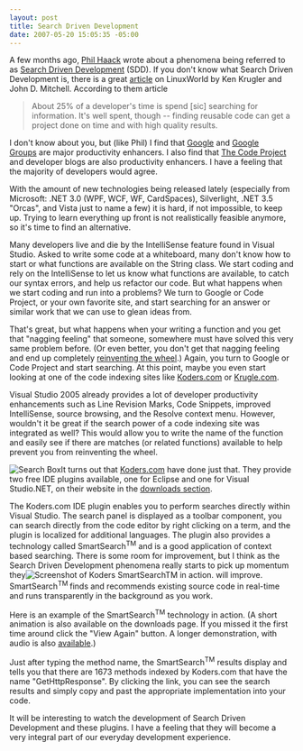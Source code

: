 ```yaml
---
layout: post
title: Search Driven Development
date: 2007-05-20 15:05:35 -05:00
---
```


A few months ago, [Phil Haack](http://haacked.com "you've been haacked") wrote about a phenomena being referred to as [Search Driven Development](http://haacked.com/archive/2007/03/16/increase-productivity-with-search-driven-development.aspx) (SDD). If you don't know what Search Driven Development is, there is a great [article](http://www.linuxworld.com/news/2007/012907-search.html) on LinuxWorld by Ken Krugler and John D. Mitchell. According to them article

> About 25% of a developer's time is spend [sic] searching for information. It's well spent, though -- finding reusable code can get a project done on time and with high quality results.

I don't know about you, but (like Phil) I find that [Google](http://google.com/) and [Google Groups](http://groups.google.com/) are major productivity enhancers. I also find that [The Code Project](http://www.codeproject.com/) and developer blogs are also productivity enhancers. I have a feeling that the majority of developers would agree.

With the amount of new technologies being released lately (especially from Microsoft: .NET 3.0 (WPF, WCF, WF, CardSpaces), Silverlight, .NET 3.5 "Orcas", and Vista just to name a few) it is hard, if not impossible, to keep up. Trying to learn everything up front is not realistically feasible anymore, so it's time to find an alternative.

Many developers live and die by the IntelliSense feature found in Visual Studio. Asked to write some code at a whiteboard, many don't know how to start or what functions are available on the String class. We start coding and rely on the IntelliSense to let us know what functions are available, to catch our syntax errors, and help us refactor our code. But what happens when we start coding and run into a problems? We turn to Google or Code Project, or your own favorite site, and start searching for an answer or similar work that we can use to glean ideas from.

That's great, but what happens when your writing a function and you get that "nagging feeling" that someone, somewhere must have solved this very same problem before. (Or even better, you don't get that nagging feeling and end up completely [reinventing the wheel](http://en.wikipedia.org/wiki/Reinvent_the_wheel).) Again, you turn to Google or Code Project and start searching. At this point, maybe you even start looking at one of the code indexing sites like [Koders.com](http://www.koders.com/) or [Krugle.com](http://krugle.com/). 

Visual Studio 2005 already provides a lot of developer productivity enhancements such as Line Revision Marks, Code Snippets, improved IntelliSense, source browsing, and the Resolve context menu. However, wouldn't it be great if the search power of a code indexing site was integrated as well? This would allow you to write the name of the function and easily see if there are matches (or related functions) available to help prevent you from reinventing the wheel.

![Search Box](http://haacked.com/images/haacked_com/WindowsLiveWriter/IncreaseProductivityWithSearchDrivenDeve_E9CF/image%7B0%7D%5B18%5D.png)It turns out that [Koders.com](http://www.koders.com/) have done just that. They provide two free IDE plugins available, one for Eclipse and one for Visual Studio.NET, on their website in the [downloads section](http://www.koders.com/info.aspx?c=tools). 

The Koders.com IDE plugin enables you to perform searches directly within Visual Studio. The search panel is displayed as a toolbar component, you can search directly from the code editor by right clicking on a term, and the plugin is localized for additional languages. The plugin also provides a technology called SmartSearch<sup>TM</sup> and is a good application of context based searching. There is some room for improvement, but I think as the Search Driven Development phenomena really starts to pick up momentum they![Screenshot of Koders SmartSearch<sup>TM</sup> in action.](http://haacked.com/images/haacked_com/WindowsLiveWriter/IncreaseProductivityWithSearchDrivenDeve_E9CF/image%7B0%7D%5B13%5D.png) will improve. SmartSearch<sup>TM </sup>finds and recommends existing source code in real-time and runs transparently in the background as you work.

Here is an example of the SmartSearch<sup>TM</sup> technology in action. (A short animation is also available on the downloads page. If you missed it the first time around click the "View Again" button. A longer demonstration, with audio is also [available](http://www.koders.com/demo/plugins/PluginSmartSearch2.htm).)

Just after typing the method name, the SmartSearch<sup>TM</sup> results display and tells you that there are 1673 methods indexed by Koders.com that have the name "GetHttpResponse". By clicking the link, you can see the search results and simply copy and past the appropriate implementation into your code.

It will be interesting to watch the development of Search Driven Development and these plugins. I have a feeling that they will become a very integral part of our everyday development experience.

